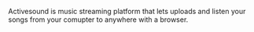 Activesound is music streaming platform that lets uploads and listen your songs from your comupter to anywhere with a browser.
